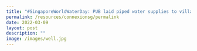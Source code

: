 ```yaml
---
title: "#SingaporeWorldWaterDay: PUB laid piped water supplies to villages"
permalink: /resources/connexionsg/permalink
date: 2022-03-09
layout: post
description: ""
image: /images/well.jpg
---
```


